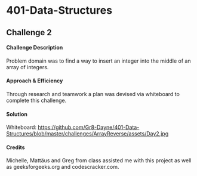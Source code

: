 # 401-Data-Structures


## Challenge 2

#### Challenge Description
Problem domain was to find a way to insert an integer into the middle of an array of integers.

#### Approach & Efficiency
Through research and teamwork a plan was devised via whiteboard to complete this challenge.

#### Solution
Whiteboard: https://github.com/Gr8-Dayne/401-Data-Structures/blob/master/challenges/ArrayReverse/assets/Day2.jpg

#### Credits
Michelle, Mattäus and Greg from class assisted me with this project as well as geeksforgeeks.org and codescracker.com.
